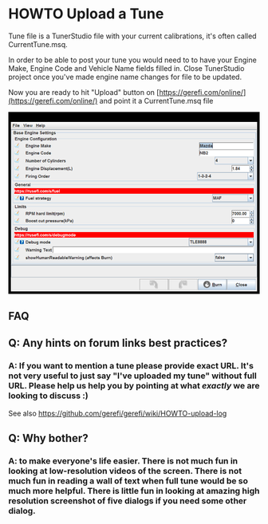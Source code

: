 # HOWTO Upload a Tune

Tune file is a TunerStudio file with your current calibrations, it's often called CurrentTune.msq.

In order to be able to post your tune you would need to to have your Engine Make, Engine Code and Vehicle Name fields filled in. Close TunerStudio project once you've made engine name changes for file to be updated.

Now you are ready to hit "Upload" button on [https://gerefi.com/online/](https://gerefi.com/online/) and point it a CurrentTune.msq file

![x](Overview/TS_generated/dialog_Base_Engine_Settings.png)

## FAQ

## Q: Any hints on forum links best practices?

### A: If you want to mention a tune please provide exact URL. It's not very useful to just say "I've uploaded my tune" without full URL. Please help us help you by pointing at what _exactly_ we are looking to discuss :)

See also <https://github.com/gerefi/gerefi/wiki/HOWTO-upload-log>

## Q: Why bother?

### A: to make everyone's life easier. There is not much fun in looking at low-resolution videos of the screen. There is not much fun in reading a wall of text when full tune would be so much more helpful. There is little fun in looking at amazing high resolution screenshot of five dialogs if you need some other dialog.
